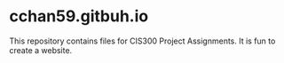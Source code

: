 # cchan59.gitbuh.io
This repository contains files for CIS300 Project Assignments.
It is fun to create a website. 
